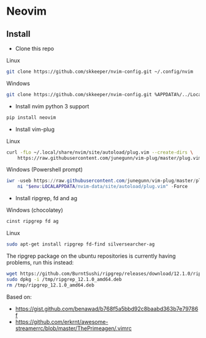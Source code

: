 # Neovim

## Install

- Clone this repo

Linux

```bash
git clone https://github.com/skkeeper/nvim-config.git ~/.config/nvim
```

Windows

```bash
git clone https://github.com/skkeeper/nvim-config.git %APPDATA%/../Local/nvim
```

- Install nvim python 3 support

```bash
pip install neovim
```

- Install vim-plug

Linux
```bash
curl -fLo ~/.local/share/nvim/site/autoload/plug.vim --create-dirs \
    https://raw.githubusercontent.com/junegunn/vim-plug/master/plug.vim
```

Windows (Powershell prompt)
```powershell 
iwr -useb https://raw.githubusercontent.com/junegunn/vim-plug/master/plug.vim |`
    ni "$env:LOCALAPPDATA/nvim-data/site/autoload/plug.vim" -Force
```

- Install ripgrep, fd and ag

Windows (chocolatey)
```bash
cinst ripgrep fd ag
```

Linux
```bash
sudo apt-get install ripgrep fd-find silversearcher-ag
```

The ripgrep package on the ubuntu repositories is currently having problems, run this instead:

```bash
wget https://github.com/BurntSushi/ripgrep/releases/download/12.1.0/ripgrep_12.1.0_amd64.deb -P /tmp/
sudo dpkg -i /tmp/ripgrep_12.1.0_amd64.deb
rm /tmp/ripgrep_12.1.0_amd64.deb
```


Based on: 
- https://gist.github.com/benawad/b768f5a5bbd92c8baabd363b7e79786f
- https://github.com/erkrnt/awesome-streamerrc/blob/master/ThePrimeagen/.vimrc

